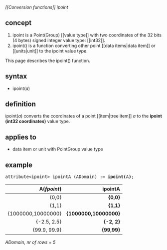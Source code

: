 *[[Conversion functions]] ipoint*

## concept

1. ipoint is a Point(Group) [[value type]] with two coordinates of the 32 bits (4 bytes) signed integer value type: [[int32]].
2. ipoint() is a function converting other point [[data items|data item]] or [[units|unit]] to the ipoint value type.

This page describes the ipoint() function.

## syntax

- ipoint(*a*)

## definition

ipoint(*a*) converts the coordinates of a point [[item|tree item]] *a* to the **ipoint (int32 coordinates)** value type.

## applies to

- data item or unit with PointGroup value type

## example

<pre>
attribute&lt;ipoint&gt; ipointA (ADomain) := <B>ipoint(</B>A<B>)</B>;
</pre>

| A(*fpoint*)        | **ipointA**            | 
|-------------------:|-----------------------:|
| {0,0}              | **{0,0}**              |
| {1,1}              | **{1,1}**              |
| {1000000,10000000} | **{1000000,10000000}** |
| {-2.5, 2.5}        | **{-2, 2}**            |
| {99.9, 99.9}       | **{99,99}**            |

*ADomain, nr of rows = 5*